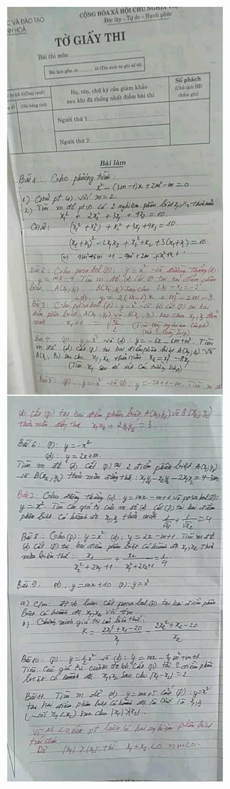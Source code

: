 [![187554045_533992740938652_2000376458883168011_n.jpg](https://github.com/uploadimagefree/2021/blob/main/187554045_533992740938652_2000376458883168011_n.jpg?raw=true)](https://github.com/uploadimagefree/2021/blob/main/187554045_533992740938652_2000376458883168011_n.jpg?raw=true)
[![186522340_303604331479859_4854861366792483167_n.jpg](https://github.com/uploadimagefree/2021/blob/main/186522340_303604331479859_4854861366792483167_n.jpg?raw=true)](https://github.com/uploadimagefree/2021/blob/main/186522340_303604331479859_4854861366792483167_n.jpg?raw=true)
